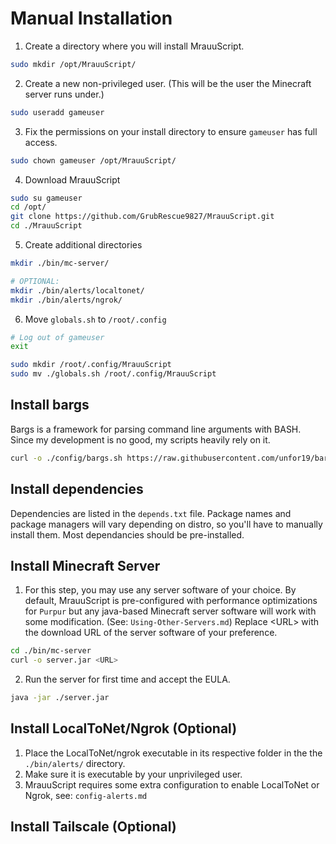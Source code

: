 # Manual Installation 

1. Create a directory where you will install MrauuScript.

```bash
sudo mkdir /opt/MrauuScript/
```

2. Create a new non-privileged user. (This will be the user the Minecraft server runs under.)

```bash
sudo useradd gameuser
```

3. Fix the permissions on your install directory to ensure `gameuser` has full access.

```bash
sudo chown gameuser /opt/MrauuScript/
```

4. Download MrauuScript

```bash
sudo su gameuser
cd /opt/
git clone https://github.com/GrubRescue9827/MrauuScript.git
cd ./MrauuScript
```

5. Create additional directories
```bash
mkdir ./bin/mc-server/

# OPTIONAL:
mkdir ./bin/alerts/localtonet/
mkdir ./bin/alerts/ngrok/
```

6. Move `globals.sh` to `/root/.config`

```bash
# Log out of gameuser
exit

sudo mkdir /root/.config/MrauuScript
sudo mv ./globals.sh /root/.config/MrauuScript
```

## Install bargs
Bargs is a framework for parsing command line arguments with BASH. Since my development is no good, my scripts heavily rely on it.

```bash
curl -o ./config/bargs.sh https://raw.githubusercontent.com/unfor19/bargs/master/bargs.sh
```

## Install dependencies
Dependencies are listed in the `depends.txt` file. Package names and package managers will vary depending on distro, so you'll have to manually install them. Most dependancies should be pre-installed.

## Install Minecraft Server
1. For this step, you may use any server software of your choice. By default, MrauuScript is pre-configured with performance optimizations for `Purpur` but any java-based Minecraft server software will work with some modification. (See: `Using-Other-Servers.md`) Replace \<URL\> with the download URL of the server software of your preference.

```bash
cd ./bin/mc-server
curl -o server.jar <URL>
```

2. Run the server for first time and accept the EULA.

```bash
java -jar ./server.jar
```

## Install LocalToNet/Ngrok (Optional)

1. Place the LocalToNet/ngrok executable in its respective folder in the the `./bin/alerts/` directory.
2. Make sure it is executable by your unprivileged user.
3. MrauuScript requires some extra configuration to enable LocalToNet or Ngrok, see: `config-alerts.md`

## Install Tailscale (Optional)
